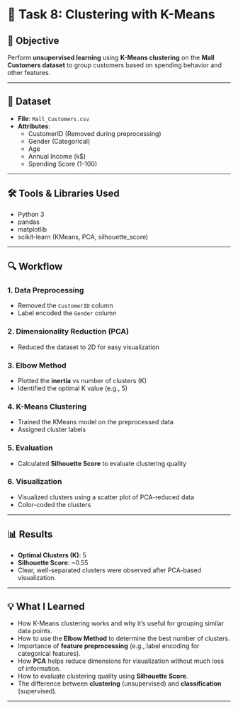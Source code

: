 # 🧠 Task 8: Clustering with K-Means

## 🎯 Objective
Perform **unsupervised learning** using **K-Means clustering** on the **Mall Customers dataset** to group customers based on spending behavior and other features.

---

## 📂 Dataset
- **File**: `Mall_Customers.csv`
- **Attributes**:
  - CustomerID (Removed during preprocessing)
  - Gender (Categorical)
  - Age
  - Annual Income (k$)
  - Spending Score (1-100)

---

## 🛠️ Tools & Libraries Used
- Python 3
- pandas
- matplotlib
- scikit-learn (KMeans, PCA, silhouette_score)

---

## 🔍 Workflow

### 1. Data Preprocessing
- Removed the `CustomerID` column
- Label encoded the `Gender` column

### 2. Dimensionality Reduction (PCA)
- Reduced the dataset to 2D for easy visualization

### 3. Elbow Method
- Plotted the **inertia** vs number of clusters (K)
- Identified the optimal K value (e.g., 5)

### 4. K-Means Clustering
- Trained the KMeans model on the preprocessed data
- Assigned cluster labels

### 5. Evaluation
- Calculated **Silhouette Score** to evaluate clustering quality

### 6. Visualization
- Visualized clusters using a scatter plot of PCA-reduced data
- Color-coded the clusters

---

## 📊 Results
- **Optimal Clusters (K)**: 5  
- **Silhouette Score**: ~0.55  
- Clear, well-separated clusters were observed after PCA-based visualization.

---

## 💡 What I Learned

- How K-Means clustering works and why it’s useful for grouping similar data points.
- How to use the **Elbow Method** to determine the best number of clusters.
- Importance of **feature preprocessing** (e.g., label encoding for categorical features).
- How **PCA** helps reduce dimensions for visualization without much loss of information.
- How to evaluate clustering quality using **Silhouette Score**.
- The difference between **clustering** (unsupervised) and **classification** (supervised).

---
